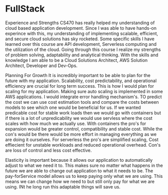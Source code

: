 # FullStack
Experience and Strengths
CS470 has really helped my understanding of cloud based application development. Since I was able to have hands-on experince with this, my understanding of implementing scalable, efficient, and secure cloud solutions has sky rocketed. Some specific skills I have learned over this course are API development, Serverless computing and the utilization of the cloud. Going through this course I realize my strengths of problem solving, adaptability and analytical thinking. With the skills and knowledge I am able to be a Cloud Solutions Architect, AWS Solution Architect, Developer and Dev-Ops.

Planning For Growth
It is incredibly important to be able to plan for the future with my application. Scalability, cost predictability, and operational efficiency are crucial for long term success. This is how I would plan for scaling for my application. Making sure auto scaling is implemented in some AWS applications. I would integrate error handling mechanism's. TO predict the cost we can use cost estimation tools and compare the costs between models to see which one would be beneficial for us. If we wanted predicable cost for stable work loads then we would go with containers but if there is a lot of unpredicability we would use servless where the cost scales with how much we actually use. With containers the pro's for expansion would be greater control, compatibility and stable cost. While the con's would be there would be more effort in managing everything as we are doing it ourselves. For serverless the pro's are simplified scaling, Cost effiecient for unstable workloads and reduced operational overhead. Con's are loss of control and less cost effective.

Elasticity is important because it allows our application to automatically adjust to what we need it to. This makes sure no matter what happens in the future we are able to change out application to what it needs to be. The pay-forService model allows us to keep paying only what we are using. This means we can change how we need to but still only pay for what we are using. INt he long run this adaptable things will save us.

